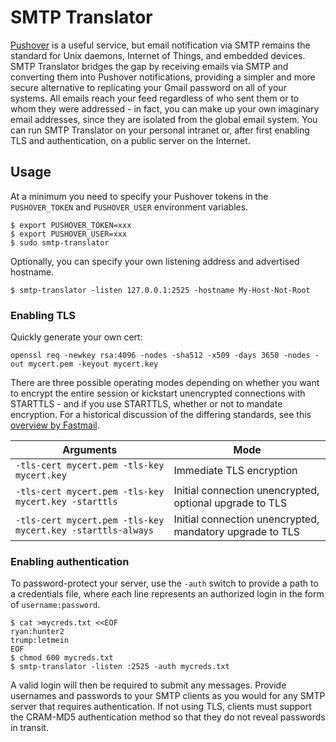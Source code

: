 # SMTP Translator

[Pushover](https://pushover.net) is a useful service, but email notification via SMTP remains the standard for Unix daemons, Internet of Things, and embedded devices. SMTP Translator bridges the gap by receiving emails via SMTP and converting them into Pushover notifications, providing a simpler and more secure alternative to replicating your Gmail password on all of your systems. All emails reach your feed regardless of who sent them or to whom they were addressed - in fact, you can make up your own imaginary email addresses, since they are isolated from the global email system. You can run SMTP Translator on your personal intranet or, after first enabling TLS and authentication, on a public server on the Internet.

## Usage

At a minimum you need to specify your Pushover tokens in the `PUSHOVER_TOKEN` and `PUSHOVER_USER` environment variables.

```
$ export PUSHOVER_TOKEN=xxx
$ export PUSHOVER_USER=xxx
$ sudo smtp-translator
```

Optionally, you can specify your own listening address and advertised hostname.

```
$ smtp-translator -listen 127.0.0.1:2525 -hostname My-Host-Not-Root
```

### Enabling TLS

Quickly generate your own cert:

```
openssl req -newkey rsa:4096 -nodes -sha512 -x509 -days 3650 -nodes -out mycert.pem -keyout mycert.key
```

There are three possible operating modes depending on whether you want to encrypt the entire session or kickstart unencrypted connections with STARTTLS - and if you use STARTTLS, whether or not to mandate encryption. For a historical discussion of the differing standards, see this [overview by Fastmail](https://www.fastmail.com/help/technical/ssltlsstarttls.html).

| Arguments | Mode |
| --- | --- |
| `-tls-cert mycert.pem -tls-key mycert.key` | Immediate TLS encryption |
| `-tls-cert mycert.pem -tls-key mycert.key -starttls` | Initial connection unencrypted, optional upgrade to TLS |
| `-tls-cert mycert.pem -tls-key mycert.key -starttls-always` | Initial connection unencrypted, mandatory upgrade to TLS |

### Enabling authentication

To password-protect your server, use the `-auth` switch to provide a path to a credentials file, where each line represents an authorized login in the form of `username:password`.

```
$ cat >mycreds.txt <<EOF
ryan:hunter2
trump:letmein
EOF
$ chmod 600 mycreds.txt
$ smtp-translator -listen :2525 -auth mycreds.txt
```

A valid login will then be required to submit any messages. Provide usernames and passwords to your SMTP clients as you would for any SMTP server that requires authentication. If not using TLS, clients must support the CRAM-MD5 authentication method so that they do not reveal passwords in transit.
